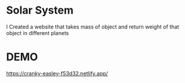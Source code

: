 # Solar System
I Created a website that takes mass of object and return weight of that object in different planets

# DEMO
https://cranky-easley-f53d32.netlify.app/
